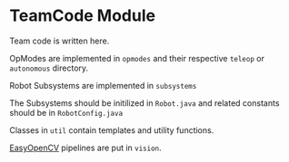 # TeamCode Module

Team code is written here.

OpModes are implemented in `opmodes` and their respective `teleop` or `autonomous` directory.

Robot Subsystems are implemented in `subsystems`

The Subsystems should be initilized in `Robot.java` and related constants should be in `RobotConfig.java`

Classes in `util` contain templates and utility functions.

[EasyOpenCV](https://github.com/OpenFTC/EasyOpenCV) pipelines are put in `vision`.

